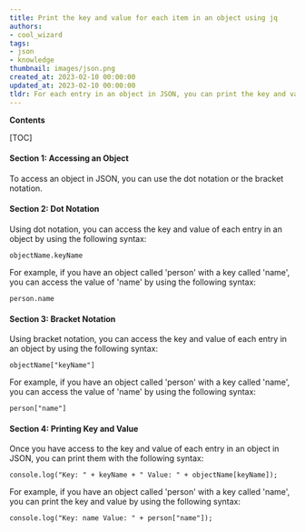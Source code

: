 ```yaml
---
title: Print the key and value for each item in an object using jq
authors:
- cool_wizard
tags:
- json
- knowledge
thumbnail: images/json.png
created_at: 2023-02-10 00:00:00
updated_at: 2023-02-10 00:00:00
tldr: For each entry in an object in JSON, you can print the key and value by using the `Object.keys()` and `Object.values()` methods.
---
```


**Contents**

[TOC]

#### Section 1: Accessing an Object

To access an object in JSON, you can use the dot notation or the bracket notation.

#### Section 2: Dot Notation

Using dot notation, you can access the key and value of each entry in an object by using the following syntax: 

`objectName.keyName` 

For example, if you have an object called 'person' with a key called 'name', you can access the value of 'name' by using the following syntax: 

`person.name` 

#### Section 3: Bracket Notation

Using bracket notation, you can access the key and value of each entry in an object by using the following syntax: 

`objectName["keyName"]` 

For example, if you have an object called 'person' with a key called 'name', you can access the value of 'name' by using the following syntax: 

`person["name"]` 

#### Section 4: Printing Key and Value

Once you have access to the key and value of each entry in an object in JSON, you can print them with the following syntax: 

`console.log("Key: " + keyName + " Value: " + objectName[keyName]);`

For example, if you have an object called 'person' with a key called 'name', you can print the key and value by using the following syntax: 

`console.log("Key: name Value: " + person["name"]);`
